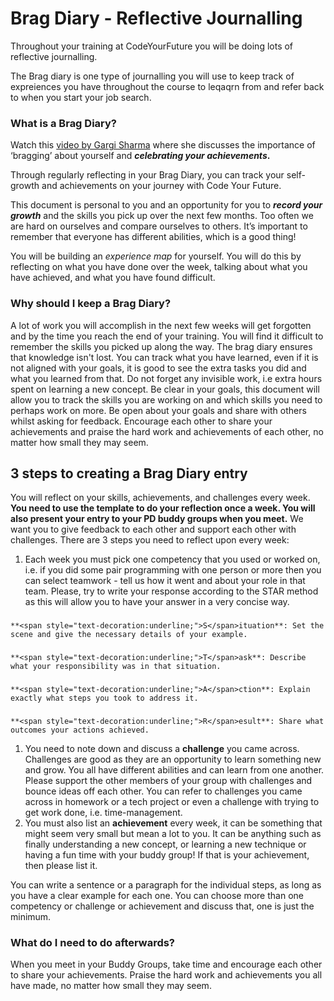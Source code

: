 # Brag Diary - Reflective Journalling

Throughout your training at CodeYourFuture you will be doing lots of reflective journalling. 

The Brag diary is one type of journalling you will use to keep track of expreiences you have throughout the course to leqaqrn from and refer back to when you start your job search. 

### What is a Brag Diary?

Watch this [video by Gargi Sharma](https://yougotthis.io/2020-birmingham-gargi-sharma/) where she discusses the importance of ‘bragging’ about yourself and _**celebrating your achievements**_**.** 

Through regularly reflecting in your Brag Diary, you can track your self-growth and achievements on your journey with Code Your Future.

This document is personal to you and an opportunity for you to _**record your growth**_ and the skills you pick up over the next few months.   Too often we are hard on ourselves and compare ourselves to others. It’s important to remember that everyone has different abilities, which is a good thing! 

You will be building an _experience map_ for yourself. You will do this by reflecting on what you have done over the week, talking about what you have achieved, and what you have found difficult. 



### Why should I keep a Brag Diary?

A lot of work you will accomplish in the next few weeks will get forgotten and by the time you reach the end of your training. You will find it difficult to remember the skills you picked up along the way. The brag diary ensures that knowledge isn't lost. You can track what you have learned, even if it is not aligned with your goals, it is good to see the extra tasks you did and what you learned from that. Do not forget any invisible work, i.e extra hours spent on learning a new concept.   Be clear in your goals, this document will allow you to track the skills you are working on and which skills you need to perhaps work on more. Be open about your goals and share with others whilst asking for feedback. Encourage each other to share your achievements and praise the hard work and achievements of each other, no matter how small they may seem. 

## 3 steps to creating a Brag Diary entry

You will reflect on your skills, achievements, and challenges every week. **You need to use the template to do your reflection once a week. You will also present your entry to your PD buddy groups when you meet.** We want you to give feedback to each other and support each other with challenges. There are 3 steps you need to reflect upon every week:



1. Each week you must pick one competency that you used or worked on, i.e. if you did some pair programming with one person or more then you can select teamwork - tell us how it went and about your role in that team. Please, try to write your response according to the STAR method as this will allow you to have your answer in a very concise way.

### 

```text
**<span style="text-decoration:underline;">S</span>ituation**: Set the scene and give the necessary details of your example. 
```

### 

```text
**<span style="text-decoration:underline;">T</span>ask**: Describe what your responsibility was in that situation. 
```

### 

```text
**<span style="text-decoration:underline;">A</span>ction**: Explain exactly what steps you took to address it.
```

### 

```text
**<span style="text-decoration:underline;">R</span>esult**: Share what outcomes your actions achieved.
```

1. You need to note down and discuss a **challenge** you came across. Challenges are good as they are an opportunity to learn something new and grow. You all have different abilities and can learn from one another. Please support the other members of your group with challenges and bounce ideas off each other. You can refer to challenges you came across in homework or a tech project or even a challenge with trying to get work done, i.e. time-management. 
2. You must also list an **achievement** every week, it can be something that might seem very small but mean a lot to you. It can be anything such as finally understanding a new concept, or learning a new technique or having a fun time with your buddy group! If that is your achievement, then please list it. 

You can write a sentence or a paragraph for the individual steps, as long as you have a clear example for each one. You can choose more than one competency or challenge or achievement and discuss that, one is just the minimum.

### What do I need to do afterwards? 

When you meet in your Buddy Groups, take time and encourage each other to share your achievements. Praise the hard work and achievements you all have made, no matter how small they may seem.   


